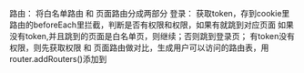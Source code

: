 路由： 将白名单路由 和 页面路由分成两部分
登录： 获取token，存到cookie里
路由的beforeEach里拦截，判断是否有权限和权限，如果有就跳到对应页面
如果没有token,并且跳到的页面是白名单页，则继续；否则跳到登录页；
有token没有权限，则先获取权限 和 页面路由做对比，生成用户可以访问的路由表，用router.addRouters()添加到
